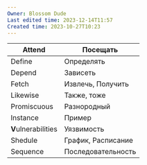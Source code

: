 ```yaml
---
Owner: Blossom Dude
Last edited time: 2023-12-14T11:57
Created time: 2023-10-27T10:23
---
```


| Attend              | Посещать           |
| ------------------- | ------------------ |
| Define              | Определять         |
| Depend              | Зависеть           |
| Fetch               | Извлечь, Получить  |
| Likewise            | Также, тоже        |
| Promiscuous         | Разнородный        |
| Instance            | Пример             |
| **V**ulnerabilities | Уязвимость         |
| Shedule             | График, Расписание |
| Sequence            | Последовательность |